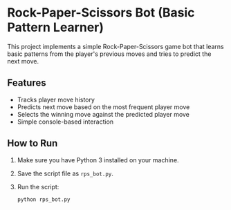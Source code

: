 # Rock-Paper-Scissors Bot (Basic Pattern Learner)

This project implements a simple Rock-Paper-Scissors game bot that learns basic patterns from the player's previous moves and tries to predict the next move.

## Features

- Tracks player move history
- Predicts next move based on the most frequent player move
- Selects the winning move against the predicted player move
- Simple console-based interaction

## How to Run

1. Make sure you have Python 3 installed on your machine.

2. Save the script file as `rps_bot.py`.

3. Run the script:
   ```bash
   python rps_bot.py
